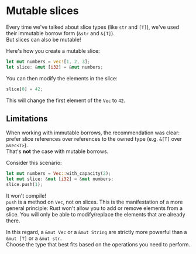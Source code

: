 # Mutable slices

Every time we've talked about slice types (like `str` and `[T]`), we've used their immutable borrow form (`&str` and `&[T]`).\
But slices can also be mutable!

Here's how you create a mutable slice:

```rust
let mut numbers = vec![1, 2, 3];
let slice: &mut [i32] = &mut numbers;
```

You can then modify the elements in the slice:

```rust
slice[0] = 42;
```

This will change the first element of the `Vec` to `42`.

## Limitations

When working with immutable borrows, the recommendation was clear: prefer slice references over references to
the owned type (e.g. `&[T]` over `&Vec<T>`).\
That's **not** the case with mutable borrows.

Consider this scenario:

```rust
let mut numbers = Vec::with_capacity(2);
let mut slice: &mut [i32] = &mut numbers;
slice.push(1);
```

It won't compile!\
`push` is a method on `Vec`, not on slices. This is the manifestation of a more general principle: Rust won't
allow you to add or remove elements from a slice. You will only be able to modify/replace the elements that are
already there.

In this regard, a `&mut Vec` or a `&mut String` are strictly more powerful than a `&mut [T]` or a `&mut str`.\
Choose the type that best fits based on the operations you need to perform.
